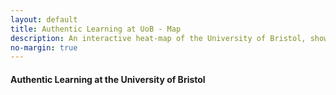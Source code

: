 ```yaml
---
layout: default
title: Authentic Learning at UoB - Map
description: An interactive heat-map of the University of Bristol, showing areas and details of which departments and courses offer Authentic-Learning based teaching.
no-margin: true
---
```


#### Authentic Learning at the University of Bristol

<div id='map' style='width: 100%; height: 100vh;'></div>

<script src='https://api.mapbox.com/mapbox-gl-js/v1.7.0/mapbox-gl.js'></script>
<link href='https://api.mapbox.com/mapbox-gl-js/v1.7.0/mapbox-gl.css' rel='stylesheet' />

<script> const exports = {}; </script>
<script src='https://unpkg.com/nested-accordion@1.2.4/dist/generateHtml.js'></script>
<script src='/assets/authenticlearningmap.js'></script>

<style>
.mapboxgl-popup-close-button {
    height: 1rem;
    padding-right: 1rem;
}
.mapboxgl-popup-content{
    padding-bottom: 0;
}
.mapboxgl-popup-content h6 {
    text-align: center;
    margin-bottom: 0;
}
</style>

{% accordion_styles %}
